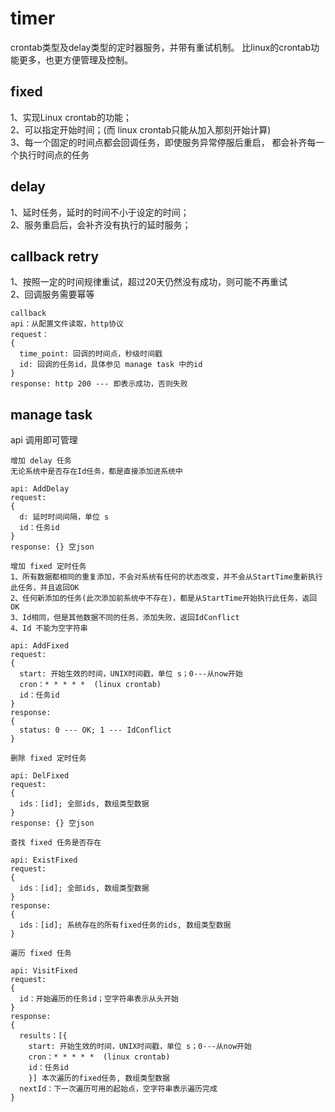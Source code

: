 # timer
crontab类型及delay类型的定时器服务，并带有重试机制。
比linux的crontab功能更多，也更方便管理及控制。  
  
  
## fixed
1、实现Linux crontab的功能；  
2、可以指定开始时间；(而 linux crontab只能从加入那刻开始计算)  
3、每一个固定的时间点都会回调任务，即使服务异常停服后重启，
都会补齐每一个执行时间点的任务    

## delay
1、延时任务，延时的时间不小于设定的时间；  
2、服务重启后，会补齐没有执行的延时服务；  

## callback retry
1、按照一定的时间规律重试，超过20天仍然没有成功，则可能不再重试  
2、回调服务需要幂等  

```
callback 
api：从配置文件读取，http协议
request：
{
  time_point: 回调的时间点，秒级时间戳
  id: 回调的任务id，具体参见 manage task 中的id
}
response: http 200 --- 即表示成功，否则失败

```

## manage task
api 调用即可管理  

```
增加 delay 任务
无论系统中是否存在Id任务，都是直接添加进系统中
 
api: AddDelay
request: 
{
  d: 延时时间间隔，单位 s
  id：任务id
}
response: {} 空json
```

```
增加 fixed 定时任务
1、所有数据都相同的重复添加，不会对系统有任何的状态改变，并不会从StartTime重新执行此任务，并且返回OK
2、任何新添加的任务(此次添加前系统中不存在)，都是从StartTime开始执行此任务，返回OK
3、Id相同，但是其他数据不同的任务，添加失败，返回IdConflict
4、Id 不能为空字符串
 
api: AddFixed
request: 
{
  start: 开始生效的时间，UNIX时间戳，单位 s；0---从now开始
  cron：* * * * *  (linux crontab)
  id：任务id
}
response: 
{
  status: 0 --- OK; 1 --- IdConflict
}
```

```
删除 fixed 定时任务
 
api: DelFixed
request: 
{
  ids：[id]; 全部ids, 数组类型数据
}
response: {} 空json
```

```
查找 fixed 任务是否存在

api: ExistFixed
request: 
{
  ids：[id]; 全部ids, 数组类型数据
}
response: 
{
  ids：[id]; 系统存在的所有fixed任务的ids, 数组类型数据
}
```

```
遍历 fixed 任务

api: VisitFixed
request: 
{
  id：开始遍历的任务id；空字符串表示从头开始
}
response: 
{
  results：[{
    start: 开始生效的时间，UNIX时间戳，单位 s；0---从now开始
    cron：* * * * *  (linux crontab)
    id：任务id
    }] 本次遍历的fixed任务, 数组类型数据
  nextId：下一次遍历可用的起始点，空字符串表示遍历完成
}
```
